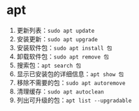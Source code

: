 # apt

1. 更新列表：```sudo apt update```
2. 安装更新：```sudo apt upgrade```
3. 安装软件包：```sudo apt install 包```
4. 卸载软件包：```sudo apt remove 包```
5. 搜索包：```apt search 包```
6. 显示已安装包的详细信息：```apt show 包```
7. 移除不需要的包：```sudo apt autoremove```
8. 清理缓存：```sudo apt autoclean```
9. 列出可升级的包：```apt list --upgradable```